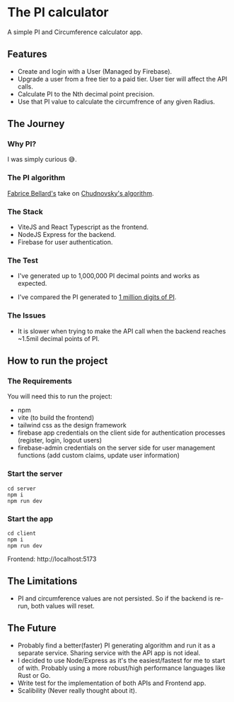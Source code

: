 # The PI calculator

A simple PI and Circumference calculator app.

## Features

- Create and login with a User (Managed by Firebase).
- Upgrade a user from a free tier to a paid tier. User tier will affect the API calls.
- Calculate PI to the Nth decimal point precision.
- Use that PI value to calculate the circumfrence of any given Radius.

## The Journey

### Why PI?

I was simply curious 😅.

### The PI algorithm

[Fabrice Bellard's](https://bellard.org/quickjs/pi.html) take on [Chudnovsky's algorithm](https://en.wikipedia.org/wiki/Chudnovsky_algorithm).

### The Stack

- ViteJS and React Typescript as the frontend.
- NodeJS Express for the backend.
- Firebase for user authentication.

### The Test

- I've generated up to 1,000,000 PI decimal points and works as expected.

- I've compared the PI generated to [1 million digits of PI](https://pi2e.ch/blog/2017/03/10/pi-digits-download/).

### The Issues

- It is slower when trying to make the API call when the backend reaches ~1.5mil decimal points of PI.

## How to run the project

### The Requirements

You will need this to run the project:

- npm
- vite (to build the frontend)
- tailwind css as the design framework
- firebase app credentials on the client side for authentication processes (register, login, logout users)
- firebase-admin credentials on the server side for user management functions (add custom claims, update user information)

### Start the server

```
cd server
npm i
npm run dev
```

### Start the app

```
cd client
npm i
npm run dev
```

Frontend: http://localhost:5173

## The Limitations

- PI and circumference values are not persisted. So if the backend is re-run, both values will reset.

## The Future

- Probably find a better(faster) PI generating algorithm and run it as a separate service. Sharing service with the API app is not ideal.
- I decided to use Node/Express as it's the easiest/fastest for me to start of with. Probably using a more robust/high performance languages like Rust or Go.
- Write test for the implementation of both APIs and Frontend app.
- Scalibility (Never really thought about it).
